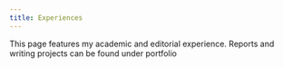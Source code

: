 ```yaml
---
title: Experiences
---
```

This page features my academic and editorial experience. Reports and writing projects can be found under portfolio